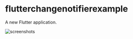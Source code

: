 # flutterchangenotifierexample

A new Flutter application.

![screenshots](https://github.com/harunonsystem/flutter_changenotifier_example/blob/master/firstscreen.gif "screenshots")
